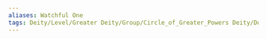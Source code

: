 ```yaml
---
aliases: Watchful One
tags: Deity/Level/Greater Deity/Group/Circle_of_Greater_Powers Deity/Domain/Life Deity/Domain/Light Deity/Domain/Twilight Alignment/LN
---
```

